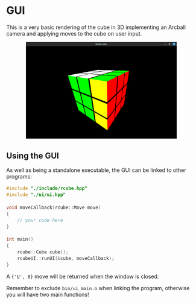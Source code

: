 # GUI
This is a very basic rendering of the cube in 3D implementing an Arcball camera
and applying moves to the cube on user input.

<div align="center">
<img src="media/screenshot.png" style="width: 400px">
</div>

## Using the GUI
As well as being a standalone executable, the GUI can be linked to other
programs:

```cpp
#include "./include/rcube.hpp"
#include "./ui/ui.hpp"

void moveCallback(rcube::Move move)
{
    // your code here
}

int main()
{
    rcube::Cube cube();
    rcubeUI::runUI(&cube, moveCallback);
}
```

A `{'U', 0}` move will be returned when the window is closed.

Remember to exclude `bin/ui_main.o` when linking the program, otherwise you
will have two main functions!

